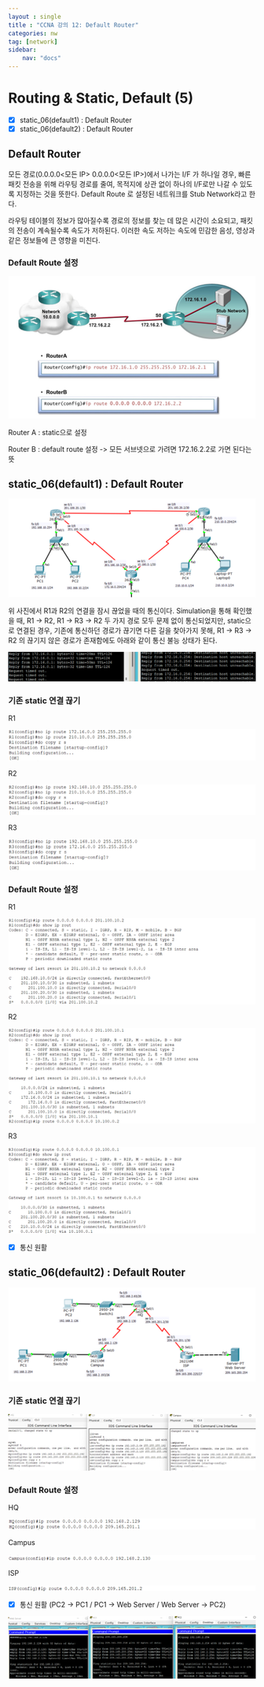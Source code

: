 ```yaml
---
layout : single
title : "CCNA 강의 12: Default Router"
categories: nw
tag: [network]
sidebar:
    nav: "docs"
---
```


# Routing & Static, Default (5)

-  [x] static_06(default1) : Default Router
-  [x] static_06(default2) : Default Router

## Default Router

모든 경로(0.0.0.0<모든 IP> 0.0.0.0<모든 IP>)에서 나가는 I/F 가 하나일 경우, 빠른 패킷 전송을 위해 라우팅 경로를 줄여, 목적지에 상관 없이 하나의 I/F로만 나갈 수 있도록 지정하는 것을 뜻한다. Default Route 로 설정된 네트워크를 Stub Network라고 한다.

라우팅 테이블의 정보가 많아질수록 경로의 정보를 찾는 데 많은 시간이 소요되고, 패킷의 전송이 계속될수록 속도가 저하된다. 이러한 속도 저하는 속도에 민감한 음성, 영상과 같은 정보들에 큰 영향을 미친다.

### Default Route 설정

<img src = "/images/network/packet_1/3.jpg">

Router A : static으로 설정

Router B : default route 설정 -> 모든 서브넷으로 가려면 172.16.2.2로 가면 된다는 뜻


## static_06(default1) : Default Router

<img src = "/images/network/packet_1/14.png">

위 사진에서 R1과 R2의 연결을 잠시 끊었을 때의 통신이다. Simulation을 통해 확인했을 때, R1 -> R2, R1 -> R3 -> R2 두 가지 경로 모두 문제 없이 통신되었지만, static으로 연결된 경우, 기존에 통신하던 경로가 끊기면 다른 길을 찾아가지 못해, R1 -> R3 -> R2 의 끊기지 않은 경로가 존재함에도 아래와 같이 통신 불능 상태가 된다.

<img src = "/images/network/packet_1/13.png">

### 기존 static 연결 끊기

R1

<img src = "/images/network/packet_1/15.png">

R2

<img src = "/images/network/packet_1/16.png">

R3

<img src = "/images/network/packet_1/17.png">

### Default Route 설정

R1

<img src = "/images/network/packet_1/18.png">

R2

<img src = "/images/network/packet_1/19.png">

R3

<img src = "/images/network/packet_1/20.png">

-  [x] 통신 원활


## static_06(default2) : Default Router

<img src = "/images/network/packet_1/6.png">

### 기존 static 연결 끊기

<img src = "/images/network/packet_1/21.png">

### Default Route 설정

HQ

<img src = "/images/network/packet_1/22.png">

Campus

<img src = "/images/network/packet_1/23.png">

ISP

<img src = "/images/network/packet_1/24.png">

-  [x] 통신 원활 (PC2 -> PC1 / PC1 -> Web Server / Web Server -> PC2)

<img src = "/images/network/packet_1/25.png">